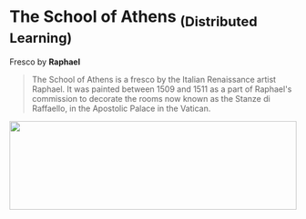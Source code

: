 # The School of Athens <sub>(Distributed Learning)</sub>
Fresco by **Raphael**
> The School of Athens is a fresco by the Italian Renaissance artist Raphael. It was painted between 1509 and 1511 as a part of Raphael's commission to decorate the rooms now known as the Stanze di Raffaello, in the Apostolic Palace in the Vatican.

<p align='center'>
    <img src="images/school.gif" width="100%" height="20%" />
</p>

